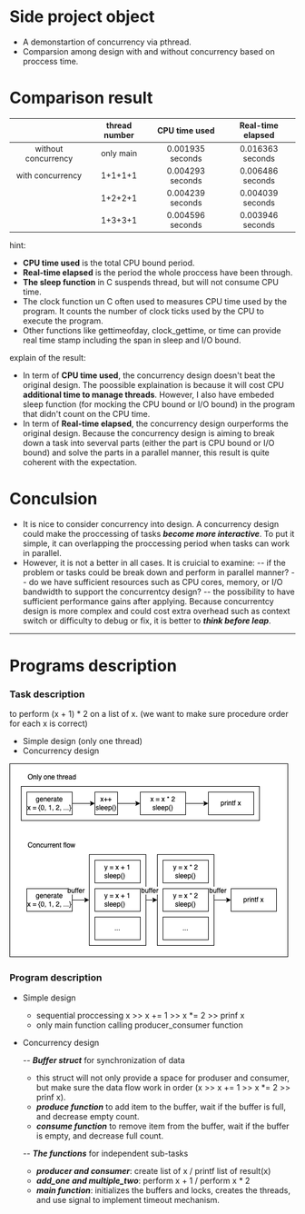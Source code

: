
# Side project object
- A demonstartion of concurrency via pthread.
- Comparsion among design with and without concurrency based on proccess time.

# Comparison result
||thread number|CPU time used|Real-time elapsed|
| :---: | :---: | :---: | :---: |
|without concurrency|only main|0.001935 seconds|0.016363 seconds|
|with concurrency|1+1+1+1|0.004293 seconds|0.006486 seconds|
||1+2+2+1|0.004239 seconds|0.004039 seconds|
||1+3+3+1|0.004596 seconds|0.003946 seconds|

hint:
- **CPU time used** is the total CPU bound period.
- **Real-time elapsed** is the period the whole proccess have been through.
- **The sleep function** in C suspends thread, but will not consume CPU time.
- The clock function un C often used to measures CPU time used by the program. It counts the number of clock ticks used by the CPU to execute the program.
- Other functions like gettimeofday, clock_gettime, or time can provide real time stamp including the span in sleep and I/O bound.

explain of the result:
- In term of **CPU time used**, the concurrency design doesn't beat the original design. The poossible explaination is because it will cost CPU **additional time to manage threads**. However, I also have embeded sleep function (for mocking the CPU bound or I/O bound) in the program that didn't count on the CPU time.
- In term of **Real-time elapsed**, the concurrency design ourperforms the original design. Because the concurrency design is aiming to break down a task into severval parts (either the part is CPU bound or I/O bound) and solve the parts in a parallel manner, this result is quite coherent with the expectation.

# Conculsion
- It is nice to consider concurrency into design. A concurrency design could make the proccessing of tasks ***become more interactive***. To put it simple, it can overlapping the proccessing period when tasks can work in parallel.
- However, it is not a better in all cases. It is cruicial to examine:
-- if the problem or tasks could be break down and perform in parallel manner?
-- do we have sufficient resources such as CPU cores, memory, or I/O bandwidth to support the concurrentcy design?
-- the possibility to have sufficient performance gains after applying.
Because concurrentcy design is more complex and could cost extra overhead such as context switch or difficulty to debug or fix, it is better to ***think before leap***.

-----
# Programs description
### Task description

to perform (x + 1) * 2 on a list of x.
(we want to make sure procedure order for each x is correct)

- Simple design (only one thread)
- Concurrency design

![...](/ConcurrencyDesign.png)

### Program description
- Simple design
  * sequential proccessing x >> x += 1 >> x *= 2 >> prinf x
  * only main function calling producer_consumer function
- Concurrency design
  
  -- ***Buffer struct*** for synchronization of data
  * this struct will not only provide a space for produser and consumer, but make sure the data flow work in order (x >> x += 1 >> x *= 2 >> prinf x).
  * ***produce function*** to add item to the buffer, wait if the buffer is full, and decrease empty count.
  * ***consume function*** to remove item from the buffer, wait if the buffer is empty, and decrease full count.

  -- ***The functions*** for independent sub-tasks
  * ***producer and consumer***: create list of x / printf list of result(x)
  * ***add_one and multiple_two***: perform x + 1 / perform x * 2
  * ***main function***: initializes the buffers and locks, creates the threads, and use signal to implement timeout mechanism.

